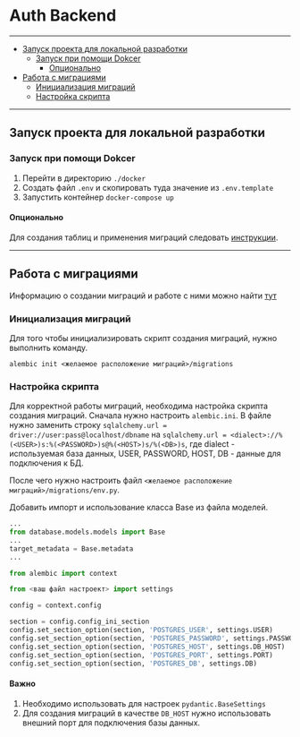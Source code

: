 # Auth Backend

---

* [Запуск проекта для локальной разработки](#запуск-проекта-для-локальной-разработки)
  * [Запуск при помощи Dokcer](#запуск-при-помощи-dokcer)
    * [Опционально](#опционально)
* [Работа с миграциями](#работа-с-миграциями)
  * [Инициализация миграций](#инициализация-миграций)
  * [Настройка скрипта](#настройка-скрипта)

---

## Запуск проекта для локальной разработки

### Запуск при помощи Dokcer
1. Перейти в директорию `./docker`
2. Создать файл `.env` и скопировать туда значение из `.env.template`
3. Запустить контейнер `docker-compose up`

#### Опционально

Для создания таблиц и применения миграций следовать [инструкции](./app/database/models/migrations/README.md).

---

## Работа с миграциями

Информацию о создании миграций и работе с ними можно найти [тут](./app/database/models/migrations/README.md)

### Инициализация миграций

Для того чтобы инициализировать скрипт создания миграций, нужно выполнить команду.

```shell
alembic init <желаемое расположение миграций>/migrations
```

### Настройка скрипта

Для корректной работы миграций, необходима настройка скрипта создания миграций. Сначала нужно настроить `alembic.ini`. 
В файле нужно заменить строку `sqlalchemy.url = driver://user:pass@localhost/dbname` на 
`sqlalchemy.url = <dialect>://%(<USER>)s:%(<PASSWORD>)s@%(<HOST>)s/%(<DB>)s`, где dialect - используемая база данных,
USER, PASSWORD, HOST, DB - данные для подключения к БД.

После чего нужно настроить файл `<желаемое расположение миграций>/migrations/env.py`. 

Добавить импорт и использование класса Base из файла моделей. 

```python
...
from database.models.models import Base
...
target_metadata = Base.metadata
...
```

```python
from alembic import context

from <ваш файл настроект> import settings

config = context.config

section = config.config_ini_section
config.set_section_option(section, 'POSTGRES_USER', settings.USER)
config.set_section_option(section, 'POSTGRES_PASSWORD', settings.PASSWORD)
config.set_section_option(section, 'POSTGRES_HOST', settings.DB_HOST)
config.set_section_option(section, 'POSTGRES_PORT', settings.PORT)
config.set_section_option(section, 'POSTGRES_DB', settings.DB)
```

#### Важно

1. Необходимо использовать для настроек `pydantic.BaseSettings`
2. Для создания миграций в качестве `DB_HOST` нужно использовать внешний порт для подключения базы данных. 